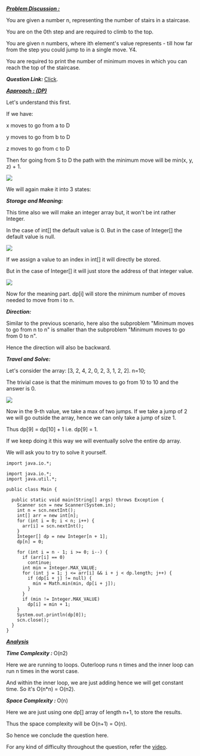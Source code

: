 <i style="text-decoration:underline"><b>Problem Discussion : </b></i>

You are given a number n, representing the number of stairs in a staircase.

You are on the 0th step and are required to climb to the top.

You are given n numbers, where ith element's value represents - till how far from the step you could jump to in a single move. Y4. 

You are required to print the number of minimum moves in which you can reach the top of the staircase.

<i><b>Question Link: </b></i>[Click](https://www.pepcoding.com/resources/online-java-foundation/dynamic-programming-and-greedy/climb-stairs-with-minimum-moves-official/ojquestion).

<i style="text-decoration:underline"><b>Approach : (DP) </b></i>

Let's understand this first.

If we have:

x moves to go from a to D

y moves to go from b to D

z moves to go from c to D


Then for going from S to D the path with the minimum move will be min(x, y, z) + 1.

<img src="https://pepvids.sgp1.cdn.digitaloceanspaces.com/articles/climb_stairs_with_minimum_moves/climb_stairs_with_minimum_moves_1.png">

We will again make it into 3 states:

<i><b>Storage and Meaning: </b></i>

This time also we will make an integer array but, it won't be int rather Integer.

In the case of int[] the default value is 0. But in the case of Integer[] the default value is null.

<img src="https://pepvids.sgp1.cdn.digitaloceanspaces.com/articles/climb_stairs_with_minimum_moves/climb_stairs_with_minimum_moves_2.png">

If we assign a value to an index in int[] it will directly be stored. 

But in the case of Integer[] it will just store the address of that integer value.

<img src="https://pepvids.sgp1.cdn.digitaloceanspaces.com/articles/climb_stairs_with_minimum_moves/climb_stairs_with_minimum_moves_3.png">

Now for the meaning part. dp[i] will store the minimum number of moves needed to move from i to n.

<i><b>Direction: </b></i>

Similar to the previous scenario, here also the subproblem "Minimum moves to go from n to n" is smaller than the subproblem "Minimum moves to go from 0 to n". 

Hence the direction will also be backward.

<i><b>Travel and Solve: </b></i>

Let's consider the array: [3, 2, 4, 2, 0, 2, 3, 1, 2, 2]. n=10;

The trivial case is that the minimum moves to go from 10 to 10 and the answer is 0.

<img src="https://pepvids.sgp1.cdn.digitaloceanspaces.com/articles/climb_stairs_with_minimum_moves/climb_stairs_with_minimum_moves_4.png">

Now in the 9-th value, we take a max of two jumps. If we take a jump of 2 we will go outside the array, hence we can only take a jump of size 1. 

Thus dp[9] = dp[10] + 1 i.e. dp[9] = 1.

If we keep doing it this way we will eventually solve the entire dp array. 

We will ask you to try to solve it yourself.

```
import java.io.*;

import java.io.*;
import java.util.*;

public class Main {

  public static void main(String[] args) throws Exception {
    Scanner scn = new Scanner(System.in);
    int n = scn.nextInt();
    int[] arr = new int[n];
    for (int i = 0; i < n; i++) {
      arr[i] = scn.nextInt();
    }
    Integer[] dp = new Integer[n + 1];
    dp[n] = 0;

    for (int i = n - 1; i >= 0; i--) {
      if (arr[i] == 0)
        continue;
      int min = Integer.MAX_VALUE;
      for (int j = 1; j <= arr[i] && i + j < dp.length; j++) {
        if (dp[i + j] != null) {
          min = Math.min(min, dp[i + j]);
        }
      }
      if (min != Integer.MAX_VALUE)
        dp[i] = min + 1;
    }
    System.out.println(dp[0]);
    scn.close();
  }
}
```

<i style="text-decoration:underline"><b>Analysis </b></i>

<i><b>Time Complexity : </b></i>
O(n2)

Here we are running to loops. Outerloop runs n times and the inner loop can run n times in the worst case. 

And within the inner loop, we are just adding hence we will get constant time. So it's O(n*n) = O(n2).

<i><b>Space Complexity : </b></i>
O(n)

Here we are just using one dp[] array of length n+1, to store the results. 

Thus the space complexity will be O(n+1) = O(n).

So hence we conclude the question here.

For any kind of difficulty throughout the question, refer the [video](https://www.youtube.com/watch?v=Zobz9BXpwYE&list=TLGGlin3WFwHVFsxOTA2MjAyMQ).
